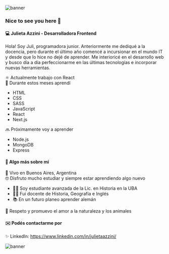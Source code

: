 ![banner](https://user-images.githubusercontent.com/61996469/115950455-bd7a2f00-a4b1-11eb-8448-a93133c35341.png)

### Nice to see you here 👋 

#### 💻 Julieta Azzini - Desarrolladora Frontend
Hola! Soy Juli, programadora junior. Anteriormente me dediqué a la docencia, pero durante el último año comencé a incursionar en el mundo IT y desde que lo hice no dejé de aprender. Me interioricé en el desarrollo web y busco día a día perfeccionarme en las últimas tecnologías e incorporar nuevas herramientas. <br>

⚛️ Actualmente trabajo con React <br>
🚀 Durante estos meses aprendí
  - HTML
  - CSS
  - SASS
  - JavaScript
  - React
  - Next.js <br>

🔜 Próximamente voy a aprender
  - Node.js
  - MongoDB
  - Express  

#### 🖤 Algo más sobre mí <br>
📌 Vivo en Buenos Aires, Argentina <br>
🤓 Disfruto mucho estudiar y siempre estar aprendiendo algo nuevo
  - 👩‍🎓 Soy estudiante avanzada de la Lic. en Historia en la UBA
  - 👩‍🏫 Fui docente de Historia, Geografía e Inglés
  - 📚 En un futuro planeo aprender alemán <br>

🌱 Respeto y promuevo el amor a la naturaleza y los animales

#### ✉️ Podés contactarme por 
✨ LinkedIn: https://www.linkedin.com/in/julietaazzini/

![banner](https://user-images.githubusercontent.com/61996469/115950455-bd7a2f00-a4b1-11eb-8448-a93133c35341.png)
